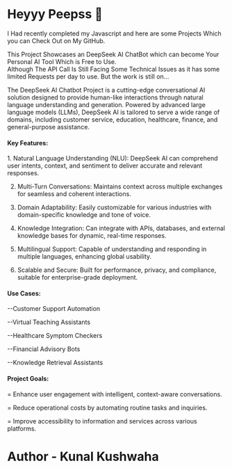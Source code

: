 # Heyyy Peepss 👋
I Had recently completed my Javascript and here are some Projects Which you can Check Out on My GitHub.<br>

This  Project Showcases an DeepSeek AI ChatBot which can become Your Personal AI Tool Which is Free to Use.<br>
Although The API Call Is Still Facing Some Technical Issues as it has some limited Requests per day to use. But the work is still on...<br>

The DeepSeek AI Chatbot Project is a cutting-edge conversational AI solution designed to provide human-like interactions through natural language understanding and generation. Powered by advanced large language models (LLMs), DeepSeek AI is tailored to serve a wide range of domains, including customer service, education, healthcare, finance, and general-purpose assistance.

<h4>Key Features:<br></h4>
1. Natural Language Understanding (NLU): DeepSeek AI can comprehend user intents, context, and sentiment to deliver accurate and relevant responses.

2. Multi-Turn Conversations: Maintains context across multiple exchanges for seamless and coherent interactions.

3. Domain Adaptability: Easily customizable for various industries with domain-specific knowledge and tone of voice.

4. Knowledge Integration: Can integrate with APIs, databases, and external knowledge bases for dynamic, real-time responses.

5. Multilingual Support: Capable of understanding and responding in multiple languages, enhancing global usability.

6. Scalable and Secure: Built for performance, privacy, and compliance, suitable for enterprise-grade deployment.

<h4>Use Cases:<br></h4>
--Customer Support Automation

--Virtual Teaching Assistants

--Healthcare Symptom Checkers

--Financial Advisory Bots

--Knowledge Retrieval Assistants

<h4>Project Goals:<br></h4>
= Enhance user engagement with intelligent, context-aware conversations.

= Reduce operational costs by automating routine tasks and inquiries.

= Improve accessibility to information and services across various platforms.<br>

# Author - Kunal Kushwaha

